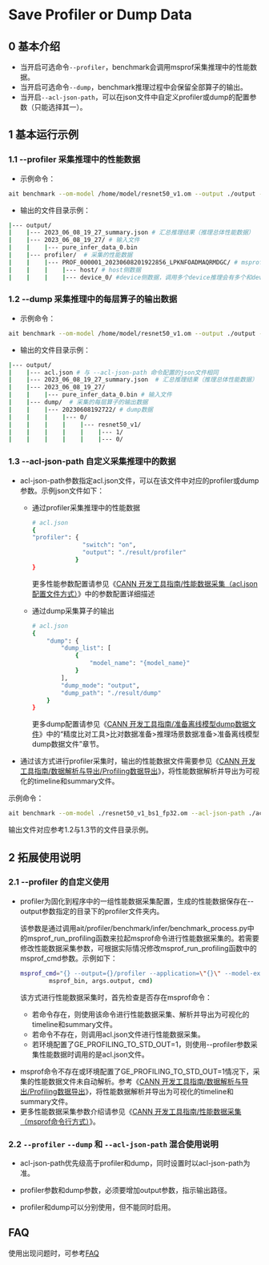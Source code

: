 # Save Profiler or Dump Data


## 0 基本介绍
- 当开启可选命令`--profiler`，benchmark会调用msprof采集推理中的性能数据。
- 当开启可选命令`--dump`，benchmark推理过程中会保留全部算子的输出。
- 当开启`--acl-json-path`，可以在json文件中自定义profiler或dump的配置参数（只能选择其一）。

## 1 基本运行示例
### 1.1 --profiler 采集推理中的性能数据
- 示例命令：
```bash
ait benchmark --om-model /home/model/resnet50_v1.om --output ./output --profiler 1

```
- 输出的文件目录示例：
```bash
|--- output/
|    |--- 2023_06_08_19_27_summary.json # 汇总推理结果（推理总体性能数据）
|    |--- 2023_06_08_19_27/ # 输入文件
|    |    |--- pure_infer_data_0.bin
|    |--- profiler/  # 采集的性能数据
|    |    |--- PROF_000001_20230608201922856_LPKNFOADMAQRMDGC/ # msprof保存的数据
|    |    |    |--- host/ # host侧数据
|    |    |    |--- device_0/ #device侧数据，调用多个device推理会有多个和device文件夹

```
### 1.2 --dump 采集推理中的每层算子的输出数据
- 示例命令：
```bash
ait benchmark --om-model /home/model/resnet50_v1.om --output ./output --dump 1
```
- 输出的文件目录示例：
```bash
|--- output/
|    |--- acl.json # 与 --acl-json-path 命令配置的json文件相同
|    |--- 2023_06_08_19_27_summary.json  # 汇总推理结果（推理总体性能数据）
|    |--- 2023_06_08_19_27/
|    |    |--- pure_infer_data_0.bin # 输入文件
|    |--- dump/  # 采集的每层算子的输出数据
|    |    |--- 20230608192722/ # dump数据
|    |    |    |--- 0/
|    |    |    |    |--- resnet50_v1/
|    |    |    |    |    |--- 1/
|    |    |    |    |    |--- 0/
```

### 1.3 --acl-json-path 自定义采集推理中的数据
+ acl-json-path参数指定acl.json文件，可以在该文件中对应的profiler或dump参数。示例json文件如下：

  + 通过profiler采集推理中的性能数据

    ```bash
    # acl.json
    {
    "profiler": {
                  "switch": "on",
                  "output": "./result/profiler"
                }
    }
    ```
    更多性能参数配置请参见《[CANN 开发工具指南/性能数据采集（acl.json配置文件方式）](https://www.hiascend.com/document/detail/zh/canncommercial/63RC1/devtools/auxiliarydevtool/atlasprofiling_16_0086.html)》中的参数配置详细描述

  + 通过dump采集算子的输出

    ```bash
    # acl.json
    {
        "dump": {
            "dump_list": [
                {
                    "model_name": "{model_name}"
                }
            ],
            "dump_mode": "output",
            "dump_path": "./result/dump"
        }
    }
    ```

    更多dump配置请参见《[CANN 开发工具指南/准备离线模型dump数据文件](https://www.hiascend.com/document/detail/zh/canncommercial/63RC1/devtools/auxiliarydevtool/atlasaccuracy_16_0030.html)》中的“精度比对工具>比对数据准备>推理场景数据准备>准备离线模型dump数据文件”章节。

- 通过该方式进行profiler采集时，输出的性能数据文件需要参见《[CANN 开发工具指南/数据解析与导出/Profiling数据导出](https://www.hiascend.com/document/detail/zh/canncommercial/63RC1/devtools/auxiliarydevtool/atlasprofiling_16_0100.html)》，将性能数据解析并导出为可视化的timeline和summary文件。

示例命令：
  ```bash
  ait benchmark --om-model ./resnet50_v1_bs1_fp32.om --acl-json-path ./acl.json
  ```
输出文件对应参考1.2与1.3节的文件目录示例。

## 2 拓展使用说明
### 2.1 --profiler 的自定义使用
+ profiler为固化到程序中的一组性能数据采集配置，生成的性能数据保存在--output参数指定的目录下的profiler文件夹内。

    该参数是通过调用ait/profiler/benchmark/infer/benchmark_process.py中的msprof_run_profiling函数来拉起msprof命令进行性能数据采集的。若需要修改性能数据采集参数，可根据实际情况修改msprof_run_profiling函数中的msprof_cmd参数。示例如下：

    ```bash
    msprof_cmd="{} --output={}/profiler --application=\"{}\" --model-execution=on --sys-hardware-mem=on --sys-cpu-profiling=off --sys-profiling=off --sys-pid-profiling=off --dvpp-profiling=on --runtime-api=on --task-time=on --aicpu=on".format(
            msprof_bin, args.output, cmd)
    ```
    该方式进行性能数据采集时，首先检查是否存在msprof命令：

    - 若命令存在，则使用该命令进行性能数据采集、解析并导出为可视化的timeline和summary文件。
    - 若命令不存在，则调用acl.json文件进行性能数据采集。
    - 若环境配置了GE_PROFILING_TO_STD_OUT=1，则使用--profiler参数采集性能数据时调用的是acl.json文件。

- msprof命令不存在或环境配置了GE_PROFILING_TO_STD_OUT=1情况下，采集的性能数据文件未自动解析。参考《[CANN 开发工具指南/数据解析与导出/Profiling数据导出](https://www.hiascend.com/document/detail/zh/canncommercial/63RC1/devtools/auxiliarydevtool/atlasprofiling_16_0100.html)》，将性能数据解析并导出为可视化的timeline和summary文件。
- 更多性能数据采集参数介绍请参见《[CANN 开发工具指南/性能数据采集（msprof命令行方式）](https://www.hiascend.com/document/detail/zh/canncommercial/63RC1/devtools/auxiliarydevtool/atlasprofiling_16_0041.html)》。

### 2.2 `--profiler` `--dump` 和 `--acl-json-path` 混合使用说明
  + acl-json-path优先级高于profiler和dump，同时设置时以acl-json-path为准。

  + profiler参数和dump参数，必须要增加output参数，指示输出路径。

  + profiler和dump可以分别使用，但不能同时启用。

## FAQ
使用出现问题时，可参考[FAQ](../../../../docs/benchmark/FAQ.md)
